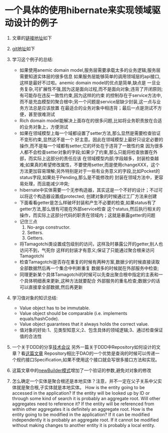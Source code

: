 # 一个具体的使用hibernate来实现领域驱动设计的例子
1. 文章的[链接地址](https://dev.to/kirekov/rich-domain-model-with-hibernate-445k?signin=true)如下
2. [git地址](https://github.com/SimonHarmonicMinor/rich-domain-model-with-hibernate-example)如下

3. 学习这个例子的总结:
    - 如果使用anemic domain model,服务层需要承载太多的业务逻辑;服务层需要知道实体层的很多信息
   如果服务层能够简单的调用领域层的api接口,这样是最好不过啦。anemic domain model的优点是简单,缺点是
   一旦业务复杂,可扩展性不强,因为这是面向过程,而不是面向对象;违背了开闭原则;有可能存在违反一致性约束,因为这样的约束
   的控制存在于service方法中,而不是充血模型的聚合根中;另一个问题是service层缺少封装,这一点与业务方法总是应该放置
   在最适合的业务对象中相违背；最后一点是测试不方便，甚至很难测试
    - Rich domain model能解决上面存在的很多问题,比如将业务职责放在合适的业务对象上，方便测试
    - 如果在领域模型上每一个域都设置了setter方法,那么显然是需要检查验证不变形约束,显然这不是一个
   好主意。因此在领域模型上最好只设定必要的操作,而不是每一个域都有setter;它的坏处在于违背了一致性约束
   因为很多人都不会检查setter对象的字段;如果少了约束,那么只能将检查放置在外部，而实际上这部分的责任应该
   在领域模型内部;字段越多，封装检查越难;如果真的希望修改属性，不要使用setter,而是使用changeXXX，这个
   方法更加容易理解;另外特别是对于一些有业务意义的字段,比如Pocket的status字段,如果处于Pending,那么是不能修改的
   封装在领域方法中，更容易处理，而且能减少冲突;
    - hibernate中实体需要一个无参构造器，其实这是一个不好的设计；不过可以将这个构造器设置成protected;
   创建对象的时候通过工厂方法来创建
    - 下面看看getter是怎么样破坏封装和产生不必要的检查,如果status有了getter方法,那么很有可能在外部service检查
   这个status,然后执行相关的操作，而实际上这部分代码的职责在领域内；这就是暴露getter的问题
    - 记住三点
        1. No-args constructor.
        2. Setters.
        3. Getters.
    - 将Tamagotchi类设置成包级别的访问，这样及时暴露公开的getter,别人也访问不到，气死你
   这样的封装才有意义;保证了只能通过聚合根来访问Tamagotchi
    - 检查Tamagotchi是否存在重复的时候有两种方案,数据少的时候直接读取全部数据然后再一个集合中判断重复
   数据多的时候就在外部服务中检查;
    - 同理更新某个具体Tamagotchi的时候可以先查出聚合根中指定的主表和一个具体明细表来更新,这种方法就要配合
   外部服务的重名检查;数据少的话可以直接拿全部数据,然后再更新

4. 学习值对象的知识总结:
   - Value object has to be immutable.
   - Value object should be comparable (i.e. implements equals/hashCode).
   - Value object guarantees that it always holds the correct value.
   - 值对象的好处:1、见类型知意义;2、包含具体的领域逻辑;3、通过检查保证值的合法性
5. 一个关于DDD的分享[技术会议](https://speakerdeck.com/robertbraeutigam/object-oriented-domain-driven-design?slide=40)
   另外一篇关于DDD中Repository如何设计的文章？看[这篇文章](https://softwareengineering.stackexchange.com/questions/386901/ddd-meets-oop-how-to-implement-an-object-oriented-repository)
   Repository相比于DAO的一个优势是查询的时候可以传递一个规约接口Specification,如果不使用这个接口就会写很多接口方法和实现。

6. 这篇文章中的[newBuilder模式](https://javajazzle.wordpress.com/2011/06/13/the-new-builder-pattern/)增加了一个验证的参数,避免对对象的修改

7. 怎么确定一个实体是聚合根还是本地实体？注意，并不一定在父子关系中父实体就是聚合根,子实体就是本地实体。
   How is the entity going to be accessed in the application?
   If the entity will be looked up by ID or through some kind of search it is probably an aggregate root.
   Will other aggregates need to reference it?
   If the entity will be referenced from within other aggregates it is definitely an aggregate root.
   How is the entity going to be modified in the application?
   If it can be modified independently it is probably an aggregate root.
   If it cannot be modified without making changes to another entity it is probably a local entity.